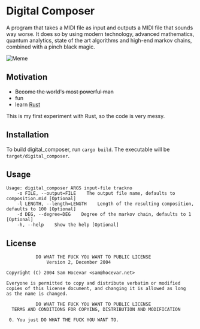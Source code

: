 Digital Composer
================
A program that takes a MIDI file as input and outputs a MIDI file that sounds
way worse. It does so by using modern technology, advanced mathematics, quantum
analytics, state of the art algorithms and high-end markov chains, combined
with a pinch black magic.

![Meme](http://i2.kym-cdn.com/photos/images/original/000/234/739/fa5.jpg)

Motivation
----------
* <del>Become the world's most powerful man</del>
* fun
* learn [Rust](http://www.rust-lang.org)

This is my first experiment with Rust, so the code is very messy.

Installation
------------
To build digital\_composer, run `cargo build`. The executable will be
`target/digital_composer`.

Usage
-----
    Usage: digital_composer ARGS input-file trackno
        -o FILE, --output=FILE    The output file name, defaults to composition.mid [Optional]
        -l LENGTH, --length=LENGTH    Length of the resulting composition, defaults to 100 [Optional]
        -d DEG, --degree=DEG    Degree of the markov chain, defaults to 1 [Optional]
        -h, --help    Show the help [Optional]

License
-------
               DO WHAT THE FUCK YOU WANT TO PUBLIC LICENSE
                   Version 2, December 2004
    
    Copyright (C) 2004 Sam Hocevar <sam@hocevar.net>
    
    Everyone is permitted to copy and distribute verbatim or modified
    copies of this license document, and changing it is allowed as long
    as the name is changed.
    
               DO WHAT THE FUCK YOU WANT TO PUBLIC LICENSE
      TERMS AND CONDITIONS FOR COPYING, DISTRIBUTION AND MODIFICATION
    
     0. You just DO WHAT THE FUCK YOU WANT TO.
